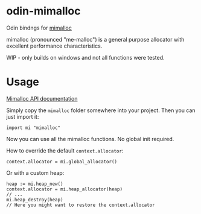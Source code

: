 # odin-mimalloc
Odin bindngs for [mimalloc](https://github.com/microsoft/mimalloc)

mimalloc (pronounced "me-malloc") is a general purpose allocator with excellent performance characteristics.

WIP - only builds on windows and not all functions were tested.

# Usage
[Mimalloc API documentation](https://microsoft.github.io/mimalloc/)

Simply copy the `mimalloc` folder somewhere into your project. Then you can just import it:
```odin
import mi "mimalloc"
```
Now you can use all the mimalloc functions. No global init required.

How to override the default `context.allocator`:
```odin
context.allocator = mi.global_allocator()
```

Or with a custom heap:
```odin
heap := mi.heap_new()
context.allocator = mi.heap_allocator(heap)
// ...
mi.heap_destroy(heap)
// Here you might want to restore the context.allocator
```

